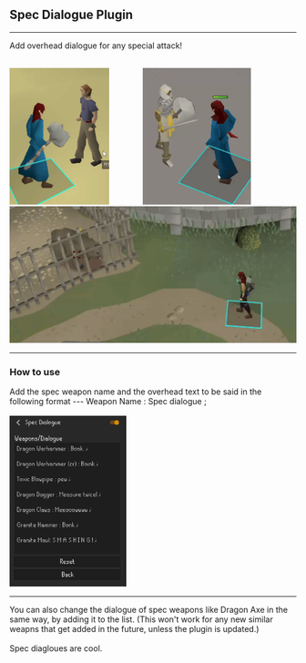 <h2>Spec Dialogue Plugin</h2>
<hr>

Add overhead dialogue for any special attack!
<br><br>

<span><img src="https://github.com/Oziach/spec-dialogue/blob/master/img/bonkGif.gif" height = 240px></span>
<span >&nbsp; &nbsp; &nbsp; &nbsp; &nbsp; &nbsp; &nbsp;  </span>
<span><img src="https://github.com/Oziach/spec-dialogue/blob/master/img/measureTwiceGif.gif" height = 240px></span>
<span >&nbsp; &nbsp; &nbsp; &nbsp; &nbsp; &nbsp; &nbsp;  </span>
<span><img src="https://github.com/Oziach/spec-dialogue/blob/master/img/pew.gif" height = 240px></span>


<hr>

<h3>How to use</h3>
Add the spec weapon name and the overhead text to be said in the following format --- Weapon Name : Spec dialogue ;
<br><br>
<img src="https://github.com/Oziach/spec-dialogue/blob/master/img/AddingEntries.PNG" height=300px>

<hr>

You can also change the dialogue of spec weapons like Dragon Axe in the same way, by adding it to the list. (This won't work for any new similar weapns that get added in the future, unless the plugin is updated.)
<br><br>
Spec diagloues are cool.








